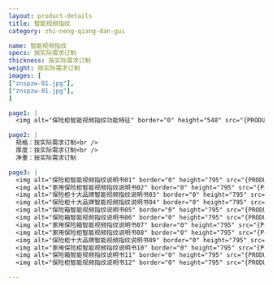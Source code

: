 ```yaml
---
layout: product-details
title: 智能视频指纹
category: zhi-neng-qiang-dan-gui

name: 智能视频指纹
specs: 按实际需求订制
thickness: 按实际需求订制
weight: 按实际需求订制
images: [
["znspzw-01.jpg"],
["znspzw-01.jpg"],
]

page1: |
  <img alt="保险柜智能视频指纹功能特征" border="0" height="548" src="{PRODUCT_IMAGES}znspzw-gn.jpg" width="538" />

page2: |
  规格：按实际需求订制<br />
  厚度：按实际需求订制<br />
  净重：按实际需求订制

page3: |
  <img alt="保险柜智能视频指纹说明书01" border="0" height="795" src="{PRODUCT_IMAGES}fg-sm01.jpg" width="538" /><br />
  <img alt="家用保险柜智能视频指纹说明书02" border="0" height="795" src="{PRODUCT_IMAGES}fg-sm02.jpg" width="538" /><br />
  <img alt="保险柜十大品牌智能视频指纹说明书03" border="0" height="795" src="{PRODUCT_IMAGES}fg-sm03.jpg" width="538" /><br />
  <img alt="保险柜十大品牌智能视频指纹说明书04" border="0" height="795" src="{PRODUCT_IMAGES}fg-sm04.jpg" width="538" /><br />
  <img alt="保险箱智能视频指纹说明书05" border="0" height="795" src="{PRODUCT_IMAGES}fg-sm05.jpg" width="538" /><br />
  <img alt="保险箱智能视频指纹说明书06" border="0" height="795" src="{PRODUCT_IMAGES}fg-sm06.jpg" width="538" /><br />
  <img alt="家用保险箱智能视频指纹说明书07" border="0" height="795" src="{PRODUCT_IMAGES}fg-sm07.jpg" width="538" /><br />
  <img alt="家用保险柜智能视频指纹说明书08" border="0" height="795" src="{PRODUCT_IMAGES}fg-sm08.jpg" width="538" /><br />
  <img alt="保险柜十大品牌智能视频指纹说明书09" border="0" height="795" src="{PRODUCT_IMAGES}fg-sm09.jpg" width="538" /><br />
  <img alt="家用保险柜智能视频指纹说明书10" border="0" height="795" src="{PRODUCT_IMAGES}fg-sm10.jpg" width="538" /><br />
  <img alt="保险箱智能视频指纹说明书11" border="0" height="795" src="{PRODUCT_IMAGES}fg-sm11.jpg" width="538" /><br />
  <img alt="保险柜智能视频指纹说明书12" border="0" height="795" src="{PRODUCT_IMAGES}fg-sm12.jpg" width="538" />

---
```

